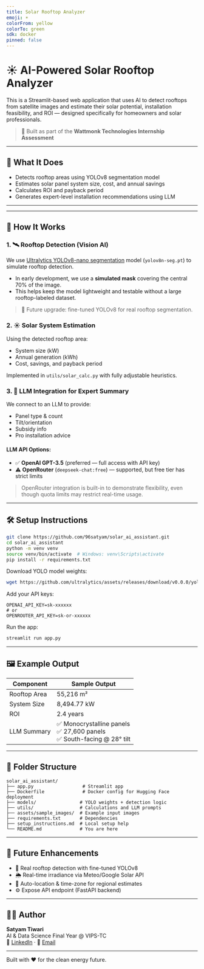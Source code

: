 ```yaml
---
title: Solar Rooftop Analyzer
emoji: ☀️
colorFrom: yellow
colorTo: green
sdk: docker
pinned: false
---
```


# ☀️ AI-Powered Solar Rooftop Analyzer

This is a Streamlit-based web application that uses AI to detect rooftops from satellite images and estimate their solar potential, installation feasibility, and ROI — designed specifically for homeowners and solar professionals.

> 🔧 Built as part of the **Wattmonk Technologies Internship Assessment**

---

## 🚀 What It Does
- Detects rooftop areas using YOLOv8 segmentation model
- Estimates solar panel system size, cost, and annual savings
- Calculates ROI and payback period
- Generates expert-level installation recommendations using LLM

---


---

## 🧠 How It Works

### 1. 🛰️ Rooftop Detection (Vision AI)
We use [Ultralytics YOLOv8-nano segmentation](https://docs.ultralytics.com) model (`yolov8n-seg.pt`) to simulate rooftop detection.
- In early development, we use a **simulated mask** covering the central 70% of the image.
- This helps keep the model lightweight and testable without a large rooftop-labeled dataset.

> 🔄 Future upgrade: fine-tuned YOLOv8 for real rooftop segmentation.

### 2. ☀️ Solar System Estimation
Using the detected rooftop area:
- System size (kW)
- Annual generation (kWh)
- Cost, savings, and payback period

Implemented in `utils/solar_calc.py` with fully adjustable heuristics.

### 3. 🧠 LLM Integration for Expert Summary
We connect to an LLM to provide:
- Panel type & count
- Tilt/orientation
- Subsidy info
- Pro installation advice

#### LLM API Options:
- ✅ **OpenAI GPT-3.5** (preferred — full access with API key)
- ⚠️ **OpenRouter** (`deepseek-chat:free`) — supported, but free tier has strict limits

> OpenRouter integration is built-in to demonstrate flexibility, even though quota limits may restrict real-time usage.

---

## 🛠️ Setup Instructions
```bash
git clone https://github.com/96satyam/solar_ai_assistant.git
cd solar_ai_assistant
python -m venv venv
source venv/bin/activate  # Windows: venv\Scripts\activate
pip install -r requirements.txt
```

Download YOLO model weights:
```bash
wget https://github.com/ultralytics/assets/releases/download/v0.0.0/yolov8n-seg.pt -P models/
```

Add your API keys:
```env
OPENAI_API_KEY=sk-xxxxxx
# or
OPENROUTER_API_KEY=sk-or-xxxxxx
```

Run the app:
```bash
streamlit run app.py
```

---

## 🖼️ Example Output
| Component       | Sample Output              |
|----------------|----------------------------|
| Rooftop Area   | 55,216 m²                  |
| System Size    | 8,494.77 kW                |
| ROI            | 2.4 years                  |
| LLM Summary    | ✅ Monocrystalline panels <br> ✅ 27,600 panels <br> ✅ South-facing @ 28° tilt |

---

## 📁 Folder Structure
```
solar_ai_assistant/
├── app.py                  # Streamlit app
├── Dockerfile              # Docker config for Hugging Face deployment
├── models/                # YOLO weights + detection logic
├── utils/                 # Calculations and LLM prompts
├── assets/sample_images/  # Example input images
├── requirements.txt       # Dependencies
├── setup_instructions.md  # Local setup help
└── README.md              # You are here
```

---

## 🔮 Future Enhancements
- 🧠 Real rooftop detection with fine-tuned YOLOv8
- 🌦️ Real-time irradiance via Meteo/Google Solar API
- 📍 Auto-location & time-zone for regional estimates
- ⚙️ Expose API endpoint (FastAPI backend)

---

## 👨‍💻 Author
**Satyam Tiwari**  
AI & Data Science Final Year @ VIPS-TC  
🔗 [LinkedIn](https://www.linkedin.com/in/satyam9695/) · 📧 [Email](mailto:shivt843@gmail.com)

---
Built with ❤️ for the clean energy future.

